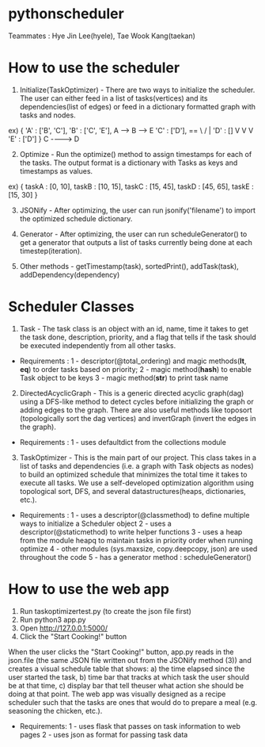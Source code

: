 # pythonscheduler

Teammates : Hye Jin Lee(hyele), Tae Wook Kang(taekan)


# How to use the scheduler
1. Initialize(TaskOptimizer) - There are two ways to initialize the scheduler. The user can either feed in a list of tasks(vertices) and its dependencies(list of edges) or feed in a dictionary formatted graph with tasks and nodes.

ex) { 'A' : ['B', 'C'],
      'B' : ['C', 'E'],            A --> B --> E
      'C' : ['D'],           ==     \   /      |
      'D' : []                       V V       V
      'E' : ['D'] }                   C  ----> D

2. Optimize - Run the optimize() method to assign timestamps for each of the tasks. The output format is a dictionary with Tasks as keys and timestamps as values.

ex) { taskA : [0, 10],
      taskB : [10, 15],
      taskC : [15, 45],
      taskD : [45, 65],
      taskE : [15, 30] }

3. JSONify - After optimizing, the user can run jsonify('filename') to import the optimized schedule dictionary.

4. Generator - After optimizing, the user can run scheduleGenerator() to get a generator that outputs a list of tasks currently being done at each timestep(iteration).

5. Other methods - getTimestamp(task), sortedPrint(), addTask(task), addDependency(dependency)


# Scheduler Classes
1. Task - The task class is an object with an id, name, time it takes to get the task done, description, priority, and a flag that tells if the task should be executed independently from all other tasks.
  * Requirements : 
    1 - descriptor(@total_ordering) and magic methods(__lt__, __eq__) to order tasks based on priority; 
    2 - magic method(__hash__) to enable Task object to be keys
    3 - magic method(__str__) to print task name

2. DirectedAcyclicGraph - This is a generic directed acyclic graph(dag) using a DFS-like method to detect cycles before initializing the graph or adding edges to the graph. There are also useful methods like toposort (topologically sort the dag vertices) and invertGraph (invert the edges in the graph).
  * Requirements :
    1 - uses defaultdict from the collections module

3. TaskOptimizer - This is the main part of our project. This class takes in a list of tasks and dependencies (i.e. a graph with Task objects as nodes) to build an optimized schedule that minimizes the total time it takes to execute all tasks. We use a self-developed optimization algorithm using topological sort, DFS, and several datastructures(heaps, dictionaries, etc.). 
  * Requirements :
    1 - uses a descriptor(@classmethod) to define multiple ways to initialize a Scheduler object
    2 - uses a descriptor(@staticmethod) to write helper functions
    3 - uses a heap from the module heapq to maintain tasks in priority order when running optimize
    4 - other modules (sys.maxsize, copy.deepcopy, json) are used throughout the code
    5 - has a generator method : scheduleGenerator()


# How to use the web app
1. Run taskoptimizertest.py (to create the json file first)
2. Run python3 app.py
3. Open http://127.0.0.1:5000/
4. Click the "Start Cooking!" button

When the user clicks the "Start Cooking!" button, app.py reads in the json.file (the same JSON file written out from the JSONify method (3)) and creates a visual schedule table that shows: a) the time elapsed since the user started the task, b) time bar that tracks at which task the user should be at that time, c) display bar that tell theuser what action she should be doing at that point. The web app was visually designed as a recipe scheduler such that the tasks are ones that would do to prepare a meal (e.g. seasoning the chicken, etc.). 
  * Requirements:
    1 - uses flask that passes on task information to web pages
    2 - uses json as format for passing task data
